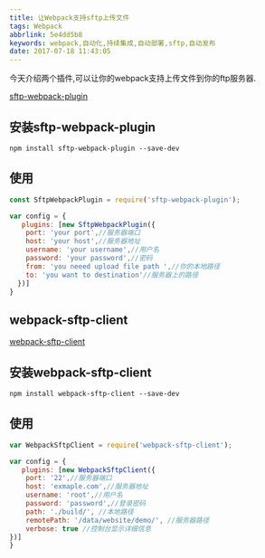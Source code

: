 ```yaml
---
title: 让Webpack支持sftp上传文件
tags: Webpack
abbrlink: 5e4dd5b8
keywords: webpack,自动化,持续集成,自动部署,sftp,自动发布
date: 2017-07-18 11:43:05
---
```

今天介绍两个插件,可以让你的webpack支持上传文件到你的ftp服务器.

[sftp-webpack-plugin](https://github.com/iAmHades/sftp-webpack-plugin)

## 安装sftp-webpack-plugin

```
npm install sftp-webpack-plugin --save-dev
```

## 使用

``` javascript
const SftpWebpackPlugin = require('sftp-webpack-plugin');

var config = {
   plugins: [new SftpWebpackPlugin({
    port: 'your port',//服务器端口
    host: 'your host',//服务器地址
    username: 'your username',//用户名
    password: 'your password',//密码
    from: 'you neeed upload file path ',//你的本地路径
    to: 'you want to destination'//服务器上的路径
  })]
}
```


## webpack-sftp-client

[webpack-sftp-client](https://github.com/sqhtiamo/webpack-sftp-client)

## 安装webpack-sftp-client
```
npm install webpack-sftp-client --save-dev
```

## 使用

```javascript
var WebpackSftpClient = require('webpack-sftp-client');

var config = {
   plugins: [new WebpackSftpClient({
    port: '22',//服务器端口
    host: 'exmaple.com',//服务器地址
    username: 'root',//用户名
    password: 'password',//登录密码
    path: './build/', //本地路径
    remotePath: '/data/website/demo/', //服务器路径
    verbose: true //控制台显示详细信息
})]
}

```

